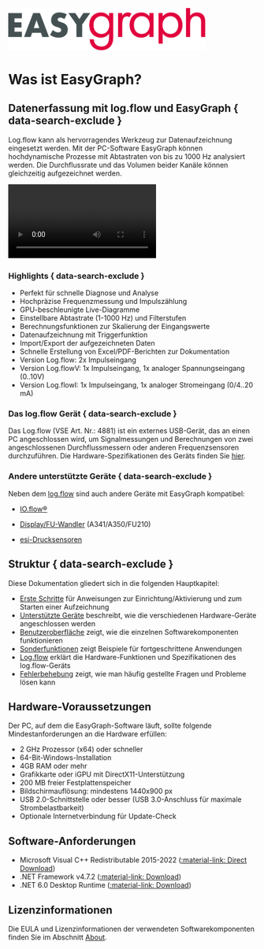 <img src="img/easygraph_logo.svg" alt="header" width="400"/>

# Was ist EasyGraph? 

## Datenerfassung mit log.flow und EasyGraph { data-search-exclude }
Log.flow kann als hervorragendes Werkzeug zur Datenaufzeichnung eingesetzt werden. Mit der PC-Software EasyGraph können hochdynamische Prozesse mit Abtastraten von bis zu 
1000 Hz analysiert werden. Die Durchflussrate und das Volumen beider Kanäle können gleichzeitig aufgezeichnet werden.

<video controls autoplay loop src="img/easygraphdemo.mp4"> </video>  

### Highlights { data-search-exclude }

- Perfekt für schnelle Diagnose und Analyse
- Hochpräzise Frequenzmessung und Impulszählung
- GPU-beschleunigte Live-Diagramme 
- Einstellbare Abtastrate (1-1000 Hz) und Filterstufen
- Berechnungsfunktionen zur Skalierung der Eingangswerte
- Datenaufzeichnung mit Triggerfunktion
- Import/Export der aufgezeichneten Daten
- Schnelle Erstellung von Excel/PDF-Berichten zur Dokumentation
- Version Log.flow: 2x Impulseingang
- Version Log.flowV: 1x Impulseingang, 1x analoger Spannungseingang (0..10V)
- Version Log.flowI: 1x Impulseingang, 1x analoger Stromeingang (0/4..20 mA)

### Das log.flow Gerät { data-search-exclude }

Das Log.flow (VSE Art. Nr.: 4881) ist ein externes USB-Gerät, das an einen PC angeschlossen wird, um Signalmessungen und Berechnungen von zwei angeschlossenen Durchflussmessern oder anderen Frequenzsensoren durchzuführen. Die Hardware-Spezifikationen des Geräts finden Sie [hier](logflow.md "Log.flow Device Description").

### Andere unterstützte Geräte { data-search-exclude }



Neben dem [log.flow](devices.md#logflow-datalogging-system) sind auch andere Geräte mit EasyGraph kompatibel:

- [IO.flow®](devices.md#ioflow-with-usb-master)

- [Display/FU-Wandler](devices.md#displayfu-wandler-rs232) (A341/A350/FU210)

- [esi-Drucksensoren](devices.md#esi-usb-pressure-sensor)

## Struktur { data-search-exclude }

Diese Dokumentation gliedert sich in die folgenden Hauptkapitel:

* [Erste Schritte](gettingstarted.md) für Anweisungen zur Einrichtung/Aktivierung und zum Starten einer Aufzeichnung
* [Unterstützte Geräte](devices.md) beschreibt, wie die verschiedenen Hardware-Geräte angeschlossen werden 
* [Benutzeroberfläche](uiguide.md) zeigt, wie die einzelnen Softwarekomponenten funktionieren
* [Sonderfunktionen](advanced.md) zeigt Beispiele für fortgeschrittene Anwendungen 
* [Log.flow](logflow.md) erklärt die Hardware-Funktionen und Spezifikationen des log.flow-Geräts
* [Fehlerbehebung](faqs.md) zeigt, wie man häufig gestellte Fragen und Probleme lösen kann



## Hardware-Voraussetzungen

Der PC, auf dem die EasyGraph-Software läuft, sollte folgende Mindestanforderungen an die Hardware erfüllen:

* 2 GHz Prozessor (x64) oder schneller
* 64-Bit-Windows-Installation
* 4GB RAM oder mehr
* Grafikkarte oder iGPU mit DirectX11-Unterstützung
* 200 MB freier Festplattenspeicher
* Bildschirmauflösung: mindestens 1440x900 px
* USB 2.0-Schnittstelle oder besser (USB 3.0-Anschluss für maximale Strombelastbarkeit)
* Optionale Internetverbindung für Update-Check

## Software-Anforderungen

* Microsoft Visual C++ Redistributable 2015-2022 ([:material-link: Direct Download](https://aka.ms/vs/17/release/vc_redist.x64.exe))
* .NET Framework v4.7.2 ([:material-link: Download](https://dotnet.microsoft.com/en-us/download/dotnet-framework/net472))
* .NET 6.0 Desktop Runtime ([:material-link: Download](https://dotnet.microsoft.com/en-us/download/dotnet/6.0))

## Lizenzinformationen

Die EULA und Lizenzinformationen der verwendeten Softwarekomponenten finden Sie im Abschnitt [About](about.md).
